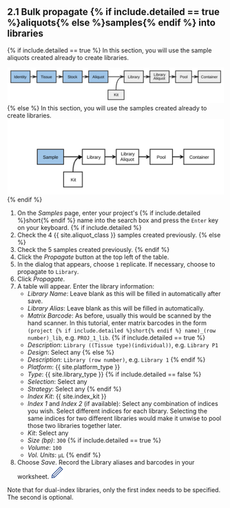 ## 2.1 Bulk propagate {% if include.detailed == true %}aliquots{% else %}samples{% endif %} into libraries

{% if include.detailed == true %}
In this section, you will use the sample aliquots created already to create libraries.

<img src="pics/flow-aliquot.svg"/>
{% else %}
In this section, you will use the samples created already to create libraries.

<img src="pics/plain-flow-aliquot.svg"/>
{% endif %}

1. On the _Samples_ page, enter your project's {% if include.detailed %}short{% endif %} name into the search
   box and press the `Enter` key on your keyboard.
{% if include.detailed %}
1. Check the 4 {{ site.aliquot_class }} samples created previously.
{% else %}
1. Check the 5 samples created previously.
{% endif %}
1. Click the _Propagate_ button at the top left of the table.
1. In the dialog that appears, choose `1` replicate. If necessary, choose to propagate to `Library`.
1. Click _Propagate_.
1. A table will appear. Enter the library information:
    * _Library Name_: Leave blank as this will be filled in automatically after save.
    * _Library Alias_: Leave blank as this will be filled in automatically.
    * _Matrix Barcode_: As before, usually this would be scanned by the hand scanner. In this tutorial, enter matrix
      barcodes in the form `(project {% if include.detailed %}short{% endif %} name)_(row number)_lib`, e.g.
      `PROJ_1_lib`.
{% if include.detailed == true %}
    * _Description_: `Library ((Tissue type)(individual))`, e.g. `Library P1`
    * _Design_: Select any
{% else %}
    * _Description_: `Library (row number)`, e.g. `Library 1`
{% endif %}
    * _Platform_: {{ site.platform_type }}
    * _Type_: {{ site.library_type }}
{% if include.detailed == false %}
    * _Selection_: Select any
    * _Strategy_: Select any
{% endif %}
    * _Index Kit_: {{ site.index_kit }}
    * _Index 1_ and _Index 2_ (if available): Select any combination of indices you wish.
      Select different indices for each library. Selecting the same indices for two
      different libraries would make it unwise to pool those two libraries
      together later.
    * _Kit_: Select any
    * _Size (bp)_: `300`
{% if include.detailed == true %}
    * _Volume_: `100`
    * _Vol. Units_: `µL`
{% endif %}
1. Choose _Save_. Record the Library aliases and barcodes in your worksheet. <img src="pics/blue_pencil.png">

Note that for dual-index libraries, only the first index needs to be
specified. The second is optional.
